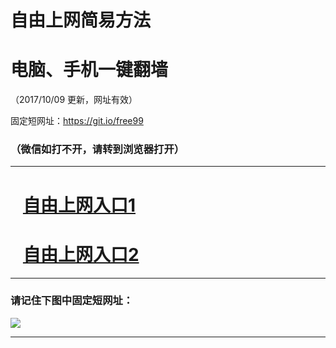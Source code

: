 ﻿# 自由上网简易方法

# 电脑、手机一键翻墙

（2017/10/09 更新，网址有效）

固定短网址：https://git.io/free99

### （微信如打不开，请转到浏览器打开）


***





# &nbsp;&nbsp; <a href="http://ft2246122012.fwq-tz-1001.info/fwqtz01.html?t=10090015497 " target="_blank">自由上网入口1</a>
# &nbsp;&nbsp; <a href="http://ft2513018416.fwq-tz-1002.info/fwqtz02.html?t=10090014554 " target="_blank">自由上网入口2</a>
***

### 请记住下图中固定短网址：

<img src="https://s3-us-west-2.amazonaws.com/fwq-1001/yjfq-20170905okok.png" /> 


***

